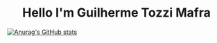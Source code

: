 <h1 align="center">
Hello I'm Guilherme Tozzi Mafra
</h1>

[![Anurag's GitHub stats](https://github-readme-stats.vercel.app/api?username=GuilhermeTozziMafra)](https://github.com/guilhermetozzimafra/github-readme-stats)


